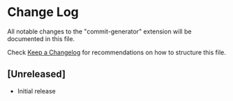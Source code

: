# Change Log

All notable changes to the "commit-generator" extension will be documented in this file.

Check [Keep a Changelog](http://keepachangelog.com/) for recommendations on how to structure this file.

## [Unreleased]

- Initial release